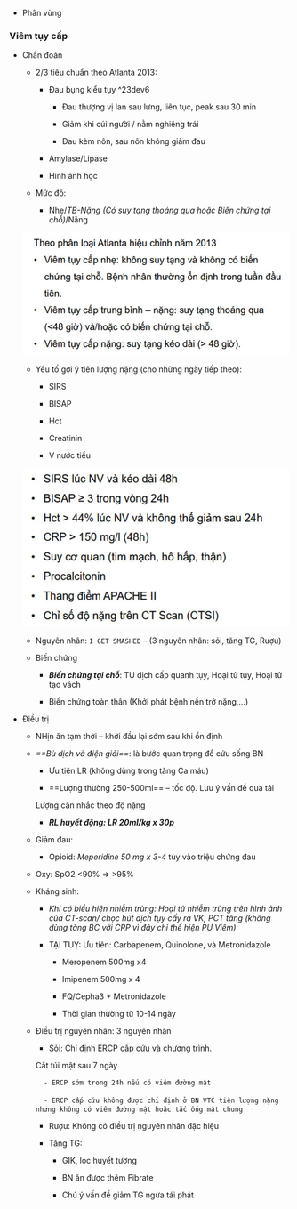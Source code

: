 - Phân vùng
  
### Viêm tụy cấp
  
- Chẩn đoán
  
	- 2/3 tiêu chuẩn theo Atlanta 2013:
  
		- Đau bụng kiểu tụy ^23dev6
  
			- Đau thượng vị lan sau lưng, liên tục, peak sau 30 min
  
			- Giảm khi cúi người / nằm nghiêng trái
  
			- Đau kèm nôn, sau nôn không giảm đau
  
		- Amylase/Lipase
  
		- Hình ảnh học
  
	- Mức độ:
  
		- Nhẹ/_TB-Nặng (Có suy tạng thoáng qua hoặc Biến chứng tại chỗ)_/Nặng
  
	![444](../../../../200%20Files/image/image/Bu%E1%BB%95i%209%20-%20H%E1%BB%87%20ti%C3%AAu%20h%C3%B3a%20(N%E1%BB%99i-nhi)-1687418935690.jpeg)
  
	- Yếu tố gợi ý tiên lượng nặng (cho những ngày tiếp theo):
  
		- SIRS
  
		- BISAP
  
		- Hct
  
		- Creatinin
  
		- V nước tiểu
  
	![444](../../../../200%20Files/image/image/Bu%E1%BB%95i%209%20-%20H%E1%BB%87%20ti%C3%AAu%20h%C3%B3a%20(N%E1%BB%99i-nhi)-1687418943581.jpeg)
  
	- Nguyên nhân: `I GET SMASHED` – (3 nguyên nhân: sỏi, tăng TG, Rượu)
  
	- Biến chứng
  
		- **_Biến chứng tại chỗ_**: TỤ dịch cấp quanh tụy, Hoại tử tụy, Hoại tử tạo vách
  
		- Biến chứng toàn thân (Khởi phát bệnh nền trở nặng,...)
  
- Điều trị
  
	- NHịn ăn tạm thời – khởi đầu lại sớm sau khi ổn định
  
	- _==Bù dịch và điện giải==_: là bước quan trọng để cứu sống BN
  
		- Ưu tiên LR (không dùng trong tăng Ca máu)
  
		- ==Lượng thường 250-500ml== – tốc độ. Lưu ý vấn đề quá tải  
  
		Lượng cân nhắc theo độ nặng
  
		- **_RL huyết động: LR 20ml/kg x 30p_**
  
	- Giảm đau:
  
		- Opioid: _Meperidine 50 mg x 3-4_ tùy vào triệu chứng đau
  
	- Oxy: SpO2 <90% => >95%
  
	- Kháng sinh:
  
		- _Khi có biểu hiện nhiễm trùng: Hoại tử nhiễm trùng trên hình ảnh của CT-scan/ chọc hút dịch tụy cấy ra VK, PCT tăng (không dùng tăng BC với CRP vì đây chỉ thể hiện PƯ Viêm)_
  
		- TẠI TUỴ: Ưu tiên: Carbapenem, Quinolone, và Metronidazole
  
			- Meropenem 500mg x4
  
			- Imipenem 500mg x 4
  
			- FQ/Cepha3 + Metronidazole
  
			- Thời gian thường từ 10-14 ngày
  
	- Điều trị nguyên nhân: 3 nguyên nhân
  
		- Sỏi: Chỉ định ERCP cấp cứu và chương trình.  
  
		Cắt túi mật sau 7 ngày
  
			- ERCP sớm trong 24h nếu có viêm đường mật
  
			- ERCP cấp cứu không được chỉ định ở BN VTC tiên lượng nặng nhưng không có viêm đường mật hoặc tắc ống mật chung
  
		- Rượu: Không có điều trị nguyên nhân đặc hiệu
  
		- Tăng TG:
  
			- GIK, lọc huyết tương
  
			- BN ăn được thêm Fibrate
  
			- Chú ý vấn đề giảm TG ngừa tái phát
